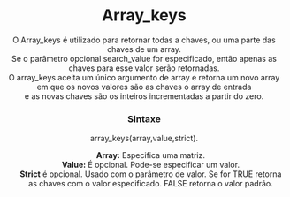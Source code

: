 
<style type="text/css">

h1,h3,p{
	text-align: center;
}

ul {
	list-style-type:none;
	text-align: center;
}

</style>

<h1>Array_keys</h1>
<p>O Array_keys é utilizado para retornar todas a chaves, ou uma parte das chaves de um array.<br> Se o parâmetro opcional search_value for especificado, então apenas as chaves para esse valor serão retornadas.<br> O array_keys aceita um único argumento de array e retorna um novo array em que os novos valores são as chaves o array de entrada <br>e as novas chaves são os inteiros incrementadas a partir do zero.
</p>

<h3>Sintaxe</h3>
<p>array_keys(array,value,strict).</p>

<ul>
	<li><b>Array:</b> Especifica uma matriz.</li>
	<li><b>Value:</b> É opcional. Pode-se especificar um valor.</li>
	<li><b>Strict</b> é opcional. Usado com o parâmetro de valor. Se for TRUE retorna as chaves com o valor especificado. FALSE retorna o valor padrão.</li>
</ul>

